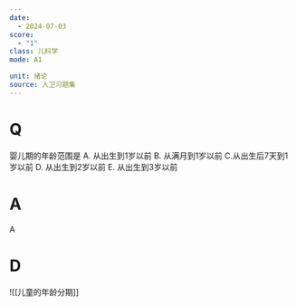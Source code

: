 ```yaml
---
date:
  - 2024-07-03
score:
  - "1"
class: 儿科学
mode: A1

unit: 绪论
source: 人卫习题集
---
```


# Q
婴儿期的年龄范围是
A. 从出生到1岁以前 
B. 从满月到1岁以前
C.从出生后7天到1岁以前 
D. 从出生到2岁以前
E. 从出生到3岁以前

# A

A


# D
![[儿童的年龄分期]]